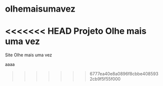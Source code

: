 olhemaisumavez
==============

<<<<<<< HEAD
Projeto Olhe mais uma vez
=======
Site Olhe mais uma vez 

aaaa
>>>>>>> 6777ea40e8a0896f8cbbe4085932cb9f5f55f000
